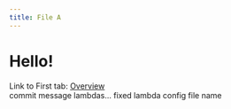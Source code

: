 ```yaml
---
title: File A
---
```


# Hello!

Link to First tab: [Overview](../overview)  
commit message lambdas... fixed lambda config file name